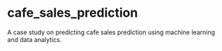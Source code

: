 # cafe_sales_prediction
A case study on predicting cafe sales prediction using machine learning and data analytics.
